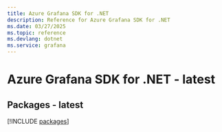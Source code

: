 ```yaml
---
title: Azure Grafana SDK for .NET
description: Reference for Azure Grafana SDK for .NET
ms.date: 03/27/2025
ms.topic: reference
ms.devlang: dotnet
ms.service: grafana
---
```

# Azure Grafana SDK for .NET - latest
## Packages - latest
[!INCLUDE [packages](grafana-index.md)]